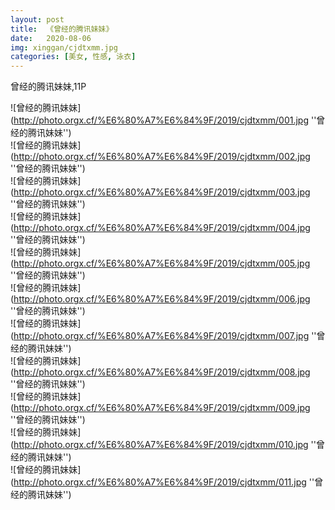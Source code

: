 ```yaml
---
layout: post
title:  《曾经的腾讯妹妹》
date:   2020-08-06
img: xinggan/cjdtxmm.jpg
categories: [美女, 性感, 泳衣]
---
```


曾经的腾讯妹妹,11P

![曾经的腾讯妹妹](http://photo.orgx.cf/%E6%80%A7%E6%84%9F/2019/cjdtxmm/001.jpg ''曾经的腾讯妹妹'') <br>
![曾经的腾讯妹妹](http://photo.orgx.cf/%E6%80%A7%E6%84%9F/2019/cjdtxmm/002.jpg ''曾经的腾讯妹妹'') <br>
![曾经的腾讯妹妹](http://photo.orgx.cf/%E6%80%A7%E6%84%9F/2019/cjdtxmm/003.jpg ''曾经的腾讯妹妹'') <br>
![曾经的腾讯妹妹](http://photo.orgx.cf/%E6%80%A7%E6%84%9F/2019/cjdtxmm/004.jpg ''曾经的腾讯妹妹'') <br>
![曾经的腾讯妹妹](http://photo.orgx.cf/%E6%80%A7%E6%84%9F/2019/cjdtxmm/005.jpg ''曾经的腾讯妹妹'') <br>
![曾经的腾讯妹妹](http://photo.orgx.cf/%E6%80%A7%E6%84%9F/2019/cjdtxmm/006.jpg ''曾经的腾讯妹妹'') <br>
![曾经的腾讯妹妹](http://photo.orgx.cf/%E6%80%A7%E6%84%9F/2019/cjdtxmm/007.jpg ''曾经的腾讯妹妹'') <br>
![曾经的腾讯妹妹](http://photo.orgx.cf/%E6%80%A7%E6%84%9F/2019/cjdtxmm/008.jpg ''曾经的腾讯妹妹'') <br>
![曾经的腾讯妹妹](http://photo.orgx.cf/%E6%80%A7%E6%84%9F/2019/cjdtxmm/009.jpg ''曾经的腾讯妹妹'') <br>
![曾经的腾讯妹妹](http://photo.orgx.cf/%E6%80%A7%E6%84%9F/2019/cjdtxmm/010.jpg ''曾经的腾讯妹妹'') <br>
![曾经的腾讯妹妹](http://photo.orgx.cf/%E6%80%A7%E6%84%9F/2019/cjdtxmm/011.jpg ''曾经的腾讯妹妹'') <br>

